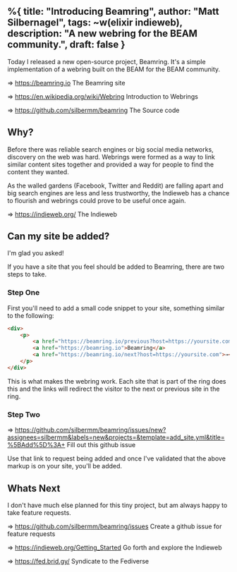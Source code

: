 %{
  title: "Introducing Beamring",
  author: "Matt Silbernagel",
  tags: ~w(elixir indieweb),
  description: "A new webring for the BEAM community.",
  draft: false
}
---

Today I released a new open-source project, Beamring. It's a simple implementation of a webring built on the BEAM for the BEAM community.

=> https://beamring.io    The Beamring site

=> https://en.wikipedia.org/wiki/Webring Introduction to Webrings

=> https://github.com/silbermm/beamring The Source code

## Why?

Before there was reliable search engines or big social media networks, discovery on the web was hard. Webrings were formed as a way to link similar content sites together and provided a way for people to find the content they wanted. 

As the walled gardens (Facebook, Twitter and Reddit) are falling apart and big search engines are less and less trustworthy, the Indieweb has a chance to flourish and webrings could prove to be useful once again. 

=> https://indieweb.org/ The Indieweb

## Can my site be added?

I'm glad you asked!

If you have a site that you feel should be added to Beamring, there are two steps to take.

### Step One
First you'll need to add a small code snippet to your site, something similar to the following:

```html
<div>
    <p>
        <a href="https://beamring.io/previous?host=https://yoursite.com">←</a>
        <a href="https://beamring.io">Beamring</a>
        <a href="https://beamring.io/next?host=https://yoursite.com">→</a>
    </p>
</div>
```

This is what makes the webring work. Each site that is part of the ring does this and the links will redirect the visitor to the next or previous site in the ring.

### Step Two
=> https://github.com/silbermm/beamring/issues/new?assignees=silbermm&labels=new&projects=&template=add_site.yml&title=%5BAdd%5D%3A+ Fill out this github issue

Use that link to request being added and once I've validated that the above markup is on your site, you'll be added.

## Whats Next

I don't have much else planned for this tiny project, but am always happy to take feature requests. 

=> https://github.com/silbermm/beamring/issues Create a github issue for feature requests

=> https://indieweb.org/Getting_Started Go forth and explore the Indieweb

=> https://fed.brid.gy/ Syndicate to the Fediverse
